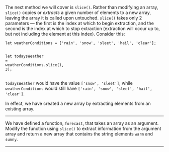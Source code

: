 <div class="challenge-instructions basic-data-structures"><div><section id="description">
<p>The next method we will cover is <code>slice()</code>. Rather than modifying an array, <code>slice()</code> copies or <em>extracts</em> a given number of elements to a new array, leaving the array it is called upon untouched. <code>slice()</code> takes only 2 parameters — the first is the index at which to begin extraction, and the second is the index at which to stop extraction (extraction will occur up to, but not including the element at this index). Consider this:</p>
<pre class="language-js"><code class="language-js"><span class="token keyword">let</span> weatherConditions <span class="token operator">=</span> <span class="token punctuation">[</span><span class="token string">'rain'</span><span class="token punctuation">,</span> <span class="token string">'snow'</span><span class="token punctuation">,</span> <span class="token string">'sleet'</span><span class="token punctuation">,</span> <span class="token string">'hail'</span><span class="token punctuation">,</span> <span class="token string">'clear'</span><span class="token punctuation">]</span><span class="token punctuation">;</span>

<span class="token keyword">let</span> todaysWeather <span class="token operator">=</span> weatherConditions<span class="token punctuation">.</span><span class="token function">slice</span><span class="token punctuation">(</span><span class="token number">1</span><span class="token punctuation">,</span> <span class="token number">3</span><span class="token punctuation">)</span><span class="token punctuation">;</span>
</code></pre>
<p><code>todaysWeather</code> would have the value <code>['snow', 'sleet']</code>, while <code>weatherConditions</code> would still have <code>['rain', 'snow', 'sleet', 'hail', 'clear']</code>.</p>
<p>In effect, we have created a new array by extracting elements from an existing array.</p>
</section></div><hr/><div><section id="instructions">
<p>We have defined a function, <code>forecast</code>, that takes an array as an argument. Modify the function using <code>slice()</code> to extract information from the argument array and return a new array that contains the string elements <code>warm</code> and <code>sunny</code>.</p>
</section></div><hr/></div>